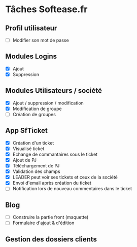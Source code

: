 # Tâches Softease.fr

## Profil utilisateur
- [ ] Modifier son mot de passe

## Modules Logins
- [x] Ajout
- [x] Suppression

## Modules Utilisateurs / société
- [x] Ajout / suppression / modification
- [x] Modification de groupe
- [ ] Création de groupes

## App SfTicket
- [x] Création d'un ticket
- [x] Visualisé ticket
- [x] Echange de commantaires sous le ticket
- [x] Ajout de PJ
- [x] Téléchargement de PJ
- [x] Validation des champs
- [x] LEADER peut voir ses tickets et ceux de la société
- [x] Envoi d'email après création du ticket
- [ ] Notification lors de nouveau commentaires dans le ticket

## Blog
- [ ] Construire la partie front (maquette)
- [ ] Formulaire d'ajout & d'édition

## Gestion des dossiers clients
